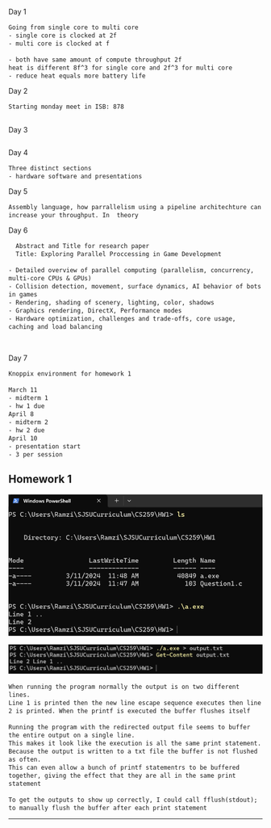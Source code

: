 Day 1
```
Going from single core to multi core 
- single core is clocked at 2f
- multi core is clocked at f

- both have same amount of compute throughput 2f
heat is different 8f^3 for single core and 2f^3 for multi core
- reduce heat equals more battery life
```

Day 2
```
Starting monday meet in ISB: 878


```

Day 3
```

```



Day 4
```
Three distinct sections
- hardware software and presentations
```


Day 5
```
Assembly language, how parrallelism using a pipeline architechture can increase your throughput. In  theory
```


Day 6
```
  Abstract and Title for research paper
  Title: Exploring Parallel Proccessing in Game Development
  
- Detailed overview of parallel computing (parallelism, concurrency, multi-core CPUs & GPUs)
- Collision detection, movement, surface dynamics, AI behavior of bots in games
- Rendering, shading of scenery, lighting, color, shadows
- Graphics rendering, DirectX, Performance modes
- Hardware optimization, challenges and trade-offs, core usage, caching and load balancing



```

Day 7
```
Knoppix environment for homework 1

March 11
- midterm 1
- hw 1 due
April 8
- midterm 2
- hw 2 due
April 10
- presentation start
- 3 per session
```

Homework 1
---

![Question 1A](https://github.com/RamziCarter/SJSU-Masters-Curriculum/blob/b0ed22ef058b737ef84db46328ec6980ec5636ab/Question1A.png)

![Question 1B](https://github.com/RamziCarter/SJSU-Masters-Curriculum/blob/c59cef678f6d079ec963b917d044dadfa73d56c4/Question1B.png)

```
When running the program normally the output is on two different lines.
Line 1 is printed then the new line escape sequence executes then line 2 is printed. When the printf is executed the buffer flushes itself

Running the program with the redirected output file seems to buffer the entire output on a single line.
This makes it look like the execution is all the same print statement. Because the output is written to a txt file the buffer is not flushed as often.
This can even allow a bunch of printf statementrs to be buffered together, giving the effect that they are all in the same print statement

To get the outputs to show up correctly, I could call fflush(stdout); to manually flush the buffer after each print statement
```




---
